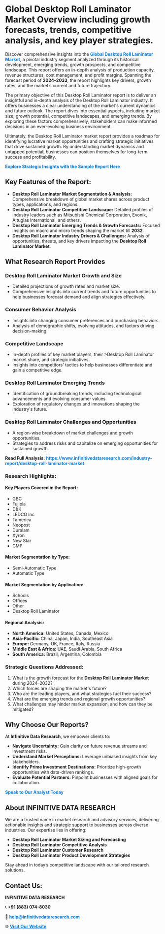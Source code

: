 <h1>Global Desktop Roll Laminator Market Overview including growth forecasts, trends, competitive analysis, and key player strategies.</h1>
<p>
Discover comprehensive insights into the 
<a href="https://www.infinitivedataresearch.com/industry-report/desktop-roll-laminator-market" rel="dofollow" style="color: #007BFF; text-decoration: none;"><strong>Global Desktop Roll Laminator Market</strong></a>, a pivotal industry segment analyzed through its historical development, emerging trends, growth prospects, and competitive landscape. This report offers an in-depth analysis of production capacity, revenue structures, cost management, and profit margins. Spanning the forecast period of <strong>2024–2033</strong>, the report highlights key drivers, growth rates, and the market’s current and future trajectory.
</p>
<p>
The primary objective of this Desktop Roll Laminator report is to deliver an insightful and in-depth analysis of the Desktop Roll Laminator industry. It offers businesses a clear understanding of the market's current dynamics and future outlook. The report dives into essential aspects, including market size, growth potential, competitive landscapes, and emerging trends. By exploring these factors comprehensively, stakeholders can make informed decisions in an ever-evolving business environment.
</p>
<p>
Ultimately, the Desktop Roll Laminator market report provides a roadmap for identifying lucrative market opportunities and crafting strategic initiatives that drive sustained growth. By understanding market dynamics and untapped potential, businesses can position themselves for long-term success and profitability.
</p>
<p>
<a href="https://www.infinitivedataresearch.com/request-sample/reportId=111188" style="color: #007BFF; text-decoration: none;"><strong>Explore Strategic Insights with the Sample Report Here</strong></a>
</p>

<h2>Key Features of the Report:</h2>
<ul>
<li><strong>Desktop Roll Laminator Market Segmentation & Analysis:</strong> Comprehensive breakdown of global market shares across product types, applications, and regions.</li>
<li><strong>Desktop Roll Laminator Competitive Landscape:</strong> Detailed profiles of industry leaders such as Mitsubishi Chemical Corporation, Evonik, Altuglas International, and others.</li>
<li><strong>Desktop Roll Laminator Emerging Trends & Growth Forecasts:</strong> Focused insights on macro and micro trends shaping the market till <strong>2032</strong>.</li>
<li><strong>Desktop Roll Laminator Industry Drivers & Challenges:</strong> Analysis of opportunities, threats, and key drivers impacting the <strong>Desktop Roll Laminator Market</strong>.</li>
</ul>

<h2>What Research Report Provides</h2>
<h3>Desktop Roll Laminator Market Growth and Size</h3>
<ul>
<li>Detailed projections of growth rates and market size.</li>
<li>Comprehensive insights into current trends and future opportunities to help businesses forecast demand and align strategies effectively.</li>
</ul>

<h3>Consumer Behavior Analysis</h3>
<ul>
<li>Insights into changing consumer preferences and purchasing behaviors.</li>
<li>Analysis of demographic shifts, evolving attitudes, and factors driving decision-making.</li>
</ul>

<h3>Competitive Landscape</h3>
<ul>
<li>In-depth profiles of key market players, their >Desktop Roll Laminator market share, and strategic initiatives.</li>
<li>Insights into competitors' tactics to help businesses differentiate and gain a competitive edge.</li>
</ul>

<h3>Desktop Roll Laminator Emerging Trends</h3>
<ul>
<li>Identification of groundbreaking trends, including technological advancements and evolving consumer values.</li>
<li>Exploration of regulatory changes and innovations shaping the industry's future.</li>
</ul>

<h3>Desktop Roll Laminator Challenges and Opportunities</h3>
<ul>
<li>A region-wise breakdown of market challenges and growth opportunities.</li>
<li>Strategies to address risks and capitalize on emerging opportunities for sustained growth.</li>
</ul>
<p><strong>Read Full Analysis:</strong> <a href="https://www.infinitivedataresearch.com/industry-report/desktop-roll-laminator-market" rel="dofollow" style="color: #007BFF; text-decoration: none;"><strong>https://www.infinitivedataresearch.com/industry-report/desktop-roll-laminator-market</strong></a></p>
<h3>Research Highlights:</h3>
<h4>Key Players Covered in the Report:</h4>
<ul><li>GBC</li><li>Fujipla</li><li>D&amp;K</li><li>LEDCO Inc</li><li>Tamerica</li><li>Neopost</li><li>Duralam</li><li>Xyron</li><li>New Star</li><li>GMP</li></ul>
<h4>Market Segmentation by Type:</h4>
<ul><li>Semi-Automatic Type</li><li>Automatic Type</li></ul>
<h4>Market Segmentation by Application:</h4>
<ul><li>Schools</li><li>Offices</li><li>Other</li><li>Desktop Roll Laminator</li></ul>

<h4>Regional Analysis:</h4>
<ul>
<li><strong>North America:</strong> United States, Canada, Mexico</li>
<li><strong>Asia-Pacific:</strong> China, Japan, India, Southeast Asia</li>
<li><strong>Europe:</strong> Germany, UK, France, Italy, Russia</li>
<li><strong>Middle East & Africa:</strong> UAE, Saudi Arabia, South Africa</li>
<li><strong>South America:</strong> Brazil, Argentina, Colombia</li>
</ul>

<h3>Strategic Questions Addressed:</h3>
<ol>
<li>What is the growth forecast for the <strong>Desktop Roll Laminator Market</strong> during 2024–2032?</li>
<li>Which forces are shaping the market's future?</li>
<li>Who are the leading players, and what strategies fuel their success?</li>
<li>What are the emerging trends and regional growth opportunities?</li>
<li>What challenges may hinder market expansion, and how can they be mitigated?</li>
</ol>

<h2>Why Choose Our Reports?</h2>
<p>At <strong>Infinitive Data Research</strong>, we empower clients to:</p>
<ul>
<li><strong>Navigate Uncertainty:</strong> Gain clarity on future revenue streams and investment risks.</li>
<li><strong>Understand Market Perceptions:</strong> Leverage unbiased insights from key stakeholders.</li>
<li><strong>Identify Prime Investment Destinations:</strong> Prioritize high-growth opportunities with data-driven rankings.</li>
<li><strong>Evaluate Potential Partners:</strong> Pinpoint businesses with aligned goals for collaboration.</li>
</ul>
<p><a href="https://www.infinitivedataresearch.com/industry-report/desktop-roll-laminator-market" rel="dofollow" style="color: #007BFF; text-decoration: none;"><strong>Speak to Our Analyst Today</strong></a></p>

<h2>About INFINITIVE DATA RESEARCH</h2>
<p>We are a trusted name in market research and advisory services, delivering actionable insights and strategic support to businesses across diverse industries. Our expertise lies in offering:</p>
<ul>
<li><strong>Desktop Roll Laminator Market Sizing and Forecasting</strong></li>
<li><strong>Desktop Roll Laminator Competitive Analysis</strong></li>
<li><strong>Desktop Roll Laminator Customer Research</strong></li>
<li><strong>Desktop Roll Laminator Product Development Strategies</strong></li>
</ul>
<p>Stay ahead in today’s competitive landscape with our tailored research solutions.</p>

<h2>Contact Us:</h2>
<p><strong>INFINITIVE DATA RESEARCH</strong></p>
<p>📞 <strong>+91 (883) 074-8030</strong></p>
<p>📧 <strong><a href="mailto:help@infinitivedataresearch.com" style="color: #007BFF;">help@infinitivedataresearch.com</a></strong></p>
<p>🌐 <strong><a href="https://www.infinitivedataresearch.com" rel="dofollow" style="color: #007BFF;">Visit Our Website</a></strong></p>